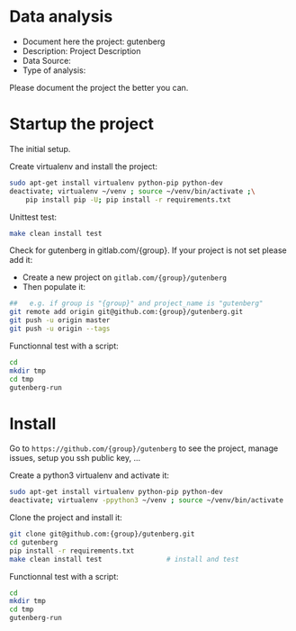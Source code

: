 # Data analysis
- Document here the project: gutenberg
- Description: Project Description
- Data Source:
- Type of analysis:

Please document the project the better you can.

# Startup the project

The initial setup.

Create virtualenv and install the project:
```bash
sudo apt-get install virtualenv python-pip python-dev
deactivate; virtualenv ~/venv ; source ~/venv/bin/activate ;\
    pip install pip -U; pip install -r requirements.txt
```

Unittest test:
```bash
make clean install test
```

Check for gutenberg in gitlab.com/{group}.
If your project is not set please add it:

- Create a new project on `gitlab.com/{group}/gutenberg`
- Then populate it:

```bash
##   e.g. if group is "{group}" and project_name is "gutenberg"
git remote add origin git@github.com:{group}/gutenberg.git
git push -u origin master
git push -u origin --tags
```

Functionnal test with a script:

```bash
cd
mkdir tmp
cd tmp
gutenberg-run
```

# Install

Go to `https://github.com/{group}/gutenberg` to see the project, manage issues,
setup you ssh public key, ...

Create a python3 virtualenv and activate it:

```bash
sudo apt-get install virtualenv python-pip python-dev
deactivate; virtualenv -ppython3 ~/venv ; source ~/venv/bin/activate
```

Clone the project and install it:

```bash
git clone git@github.com:{group}/gutenberg.git
cd gutenberg
pip install -r requirements.txt
make clean install test                # install and test
```
Functionnal test with a script:

```bash
cd
mkdir tmp
cd tmp
gutenberg-run
```
